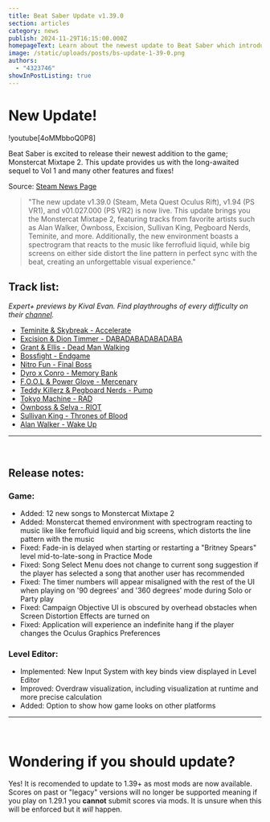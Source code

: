 ```yaml
---
title: Beat Saber Update v1.39.0
section: articles
category: news
publish: 2024-11-29T16:15:00.000Z
homepageText: Learn about the newest update to Beat Saber which introduces the Monstercat Mixtape 2 DLC!
image: /static/uploads/posts/bs-update-1-39-0.png
authors:
  - "4323746"
showInPostListing: true
---
```

# New Update!

!youtube[4oMMbboQ0P8]

Beat Saber is excited to release their newest addition to the game; Monstercat Mixtape 2. This update provides us with the long-awaited sequel to Vol 1 and many other features and fixes!

Source: [Steam News Page](https://store.steampowered.com/news/app/620980/view/4451339035198095637)

> "The new update v1.39.0 (Steam, Meta Quest Oculus Rift), v1.94 (PS VR1), and v01.027.000 (PS VR2) is now live. This update brings you the Monstercat Mixtape 2, featuring tracks from favorite artists such as Alan Walker, Öwnboss, Excision, Sullivan King, Pegboard Nerds, Teminite, and more. Additionally, the new environment boasts a spectrogram that reacts to the music like ferrofluid liquid, while big screens on either side distort the line pattern in perfect sync with the beat, creating an unforgettable visual experience."

## Track list:
*Expert+ previews by Kival Evan. Find playthroughs of every difficulty on their [channel](https://www.youtube.com/@KivalEvan/videos).*

- [Teminite & Skybreak - Accelerate](https://youtu.be/vhHKmnf4sT8)
- [Excision & Dion Timmer - DABADABADABADABA](https://youtu.be/szo8jzfYpgE)
- [Grant & Ellis - Dead Man Walking](https://youtu.be/4okm9rumF0c)
- [Bossfight - Endgame](https://youtu.be/G7huKLUyhW0)
- [Nitro Fun - Final Boss](https://youtu.be/ZlIxz_-RPZY)
- [Dyro x Conro - Memory Bank](https://youtu.be/eL7uNYBeEDc)
- [F.O.O.L & Power Glove - Mercenary](https://youtu.be/q5x2yLnnao8)
- [Teddy Killerz & Pegboard Nerds - Pump](https://youtu.be/nANrET8jlsA)
- [Tokyo Machine - RAD](https://youtu.be/8a-1lnaomC0)
- [Öwnboss & Selva - RIOT](https://youtu.be/wzhd4ezELa4)
- [Sullivan King - Thrones of Blood](https://youtu.be/46CjIRfphUo)
- [Alan Walker - Wake Up](https://youtu.be/1NqhI0IZH_w)

---
<br />

## Release notes:
### Game:
- Added: 12 new songs to Monstercat Mixtape 2
- Added: Monstercat themed environment with spectrogram reacting to music like like
ferrofluid liquid and big screens, which distorts the line pattern with the music
- Fixed: Fade-in is delayed when starting or restarting a "Britney Spears" level mid-to-late-song in Practice Mode
- Fixed: Song Select Menu does not change to current song suggestion if the player has selected a song that another user has recommended
- Fixed: The timer numbers will appear misaligned with the rest of the UI when playing on '90 degrees' and '360 degrees' mode during Solo or Party play
- Fixed: Campaign Objective UI is obscured by overhead obstacles when Screen Distortion Effects are turned on
- Fixed: Application will experience an indefinite hang if the player changes the Oculus Graphics Preferences
### Level Editor:
- Implemented: New Input System with key binds view displayed in Level Editor
- Improved: Overdraw visualization, including visualization at runtime and more precise calculation
- Added: Option to show how game looks on other platforms
---
<br />

# Wondering if you should update?
Yes! It is recomended to update to 1.39+ as most mods are now available. Scores on past or "legacy" versions will no longer be supported meaning if you play on 1.29.1 you **cannot** submit scores via mods. It is unsure when this will be enforced but it *will* happen.
